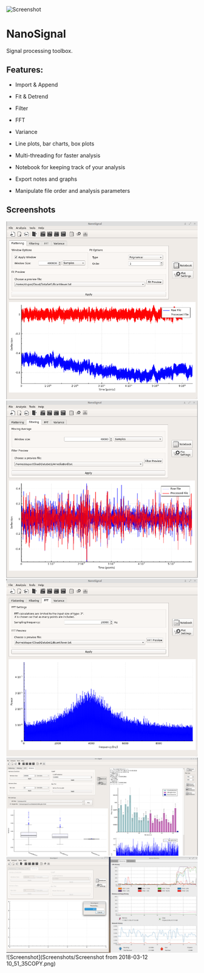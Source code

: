 
![Screenshot](nanoSignalLogo3.png)

# NanoSignal
Signal processing toolbox.

## Features:

* Import & Append
* Fit & Detrend
* Filter
* FFT
* Variance
* Line plots, bar charts, box plots

* Multi-threading for faster analysis
* Notebook for keeping track of your analysis
* Export notes and graphs
* Manipulate file order and analysis parameters

## Screenshots
![Screenshot](Screenshots/2018-03-12-105007_923x857_scrot.png)
![Screenshot](Screenshots/2018-03-12-105034_926x857_scrot.png)
![Screenshot](Screenshots/2018-03-12-105058_921x853_scrot.png)
![Screenshot](Screenshots/2018-03-12-105549_1919x982_scrot.png)
![Screenshot](Screenshots/2018-03-12-110438_1722x861_scrot.png)
![Screenshot](Screenshots/Screenshot from 2018-03-12 10_51_35COPY.png)



